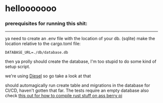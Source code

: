# hellooooooo

### prerequisites for running this shit:
---

ya need to create an .env file with the location of your db. (sqlite)
make the location relative to the cargo.toml file:

```
DATABASE_URL=./db/database.db
```

then ya prolly should create the database, I'm too stupid to do some kind of setup script. 

we're using [Diesel](https://diesel.rs/guides/getting-started)
so go take a look at that

should automagically run create table and migrations in the database for CI/CD, haven't gotten that far.
The tests require an empty database
also check [this out for how to compile rust stuff on ass berry pi](https://medium.com/swlh/compiling-rust-for-raspberry-pi-arm-922b55dbb050)